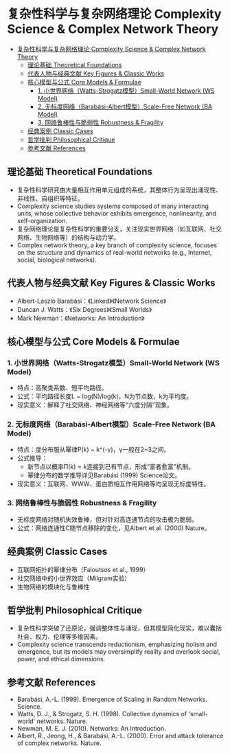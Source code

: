 # 复杂性科学与复杂网络理论 Complexity Science & Complex Network Theory


<!-- TOC START -->

- [复杂性科学与复杂网络理论 Complexity Science & Complex Network Theory](#复杂性科学与复杂网络理论-complexity-science-complex-network-theory)
  - [理论基础 Theoretical Foundations](#理论基础-theoretical-foundations)
  - [代表人物与经典文献 Key Figures & Classic Works](#代表人物与经典文献-key-figures-classic-works)
  - [核心模型与公式 Core Models & Formulae](#核心模型与公式-core-models-formulae)
    - [1. 小世界网络（Watts-Strogatz模型）Small-World Network (WS Model)](#1-小世界网络watts-strogatz模型small-world-network-ws-model)
    - [2. 无标度网络（Barabási-Albert模型）Scale-Free Network (BA Model)](#2-无标度网络barabási-albert模型scale-free-network-ba-model)
    - [3. 网络鲁棒性与脆弱性 Robustness & Fragility](#3-网络鲁棒性与脆弱性-robustness-fragility)
  - [经典案例 Classic Cases](#经典案例-classic-cases)
  - [哲学批判 Philosophical Critique](#哲学批判-philosophical-critique)
  - [参考文献 References](#参考文献-references)

<!-- TOC END -->

## 理论基础 Theoretical Foundations

- 复杂性科学研究由大量相互作用单元组成的系统，其整体行为呈现出涌现性、非线性、自组织等特征。
- Complexity science studies systems composed of many interacting units, whose collective behavior exhibits emergence, nonlinearity, and self-organization.
- 复杂网络理论是复杂性科学的重要分支，关注现实世界网络（如互联网、社交网络、生物网络等）的结构与动力学。
- Complex network theory, a key branch of complexity science, focuses on the structure and dynamics of real-world networks (e.g., Internet, social, biological networks).

## 代表人物与经典文献 Key Figures & Classic Works

- Albert-László Barabási：《Linked》《Network Science》
- Duncan J. Watts：《Six Degrees》《Small Worlds》
- Mark Newman：《Networks: An Introduction》

## 核心模型与公式 Core Models & Formulae

### 1. 小世界网络（Watts-Strogatz模型）Small-World Network (WS Model)

- 特点：高聚类系数、短平均路径。
- 公式：平均路径长度L ~ log(N)/log(k)，N为节点数，k为平均度。
- 现实意义：解释了社交网络、神经网络等“六度分隔”现象。

### 2. 无标度网络（Barabási-Albert模型）Scale-Free Network (BA Model)

- 特点：度分布服从幂律P(k) ~ k^(-γ)，γ一般在2~3之间。
- 公式推导：
  - 新节点以概率Π(k) ∝ k连接到已有节点，形成“富者愈富”机制。
  - 幂律分布的数学推导详见Barabási (1999) Science论文。
- 现实意义：互联网、WWW、蛋白质相互作用网络等均呈现无标度特性。

### 3. 网络鲁棒性与脆弱性 Robustness & Fragility

- 无标度网络对随机失效鲁棒，但对针对高连通节点的攻击极为脆弱。
- 公式：网络连通性C随节点移除的变化，见Albert et al. (2000) Nature。

## 经典案例 Classic Cases

- 互联网拓扑的幂律分布（Faloutsos et al., 1999）
- 社交网络中的小世界效应（Milgram实验）
- 生物网络的模块化与鲁棒性

## 哲学批判 Philosophical Critique

- 复杂性科学突破了还原论，强调整体性与涌现，但其模型简化现实，难以囊括社会、权力、伦理等多维因素。
- Complexity science transcends reductionism, emphasizing holism and emergence, but its models may oversimplify reality and overlook social, power, and ethical dimensions.

## 参考文献 References

- Barabási, A.-L. (1999). Emergence of Scaling in Random Networks. Science.
- Watts, D. J., & Strogatz, S. H. (1998). Collective dynamics of 'small-world' networks. Nature.
- Newman, M. E. J. (2010). Networks: An Introduction.
- Albert, R., Jeong, H., & Barabási, A.-L. (2000). Error and attack tolerance of complex networks. Nature.
